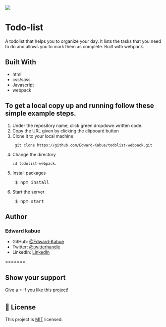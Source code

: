 ![](https://img.shields.io/badge/Microverse-blueviolet)

# Todo-list

A todolist that helps you to organize your day. It lists the tasks that you need to do and allows you to mark them as complete. Built with webpack.

## Built With

- html
- css/sass
- Javascript
- webpack

## To get a local copy up and running follow these simple example steps.

1. Under the repository name, click green dropdown written code.
2. Copy the URL given by clicking the clipboard button
3. Clone it to your local machine <pre> ` git clone https://github.com/Edward-Kabue/todolist-webpack.git`</pre>
4. Change the directory <pre> `cd todolist-webpack.`</pre>
5. Install packages <pre> $ npm install </pre>
6. Start the server <pre> $ npm start </pre>

## Author

### Edward kabue

- GitHub: [@Edward-Kabue](https://github.com/Edward-Kabue)
- Twitter: [@twitterhandle](https://twitter.com/twitterhandle)
- LinkedIn: [LinkedIn](https://linkedin.com/in/linkedinhandle)

=======

## Show your support

Give a ⭐️ if you like this project!

## 📝 License

This project is [MIT](./MIT.md) licensed.
